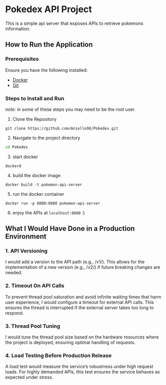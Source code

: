 # Pokedex API Project
This is a simple api server that exposes APIs to retrieve pokemons information.

## How to Run the Application
### Prerequisites
Ensure you have the following installed:
- [Docker](https://www.docker.com/)
- [Git](https://git-scm.com/)
### Steps to Install and Run
*note:* in some of these steps you may need to be the root user.
1. Clone the Repository
```shell
git clone https://github.com/Aniello98/Pokedex.git
```
2. Navigate to the project directory
```sh
cd Pokedex
```
3. start docker
```shell
dockerd
```
4. build the docker image
```shell
docker build -t pokemon-api-server
```
5. run the docker container
```shell
docker run -p 8080:8080 pokemon-api-server
```
6. enjoy the APIs at `localhost:8080` :)

## What I Would Have Done in a Production Environment
### 1. API Versioning
I would add a version to the API path (e.g., /v1/). This allows for the implementation of a new version (e.g., /v2/) if future breaking changes are needed.
### 2. Timeout On API Calls
To prevent thread pool saturation and avoid infinite waiting times that harm user experience, I would configure a timeout for external API calls. This ensures the thread is interrupted if the external server takes too long to respond.
### 3. Thread Pool Tuning
I would tune the thread pool size based on the hardware resources where the project is deployed, ensuring optimal handling of requests.
### 4. Load Testing Before Production Release
A load test would measure the service’s robustness under high request loads. For highly demanded APIs, this test ensures the service behaves as expected under stress.